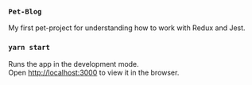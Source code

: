 ### `Pet-Blog`

My first pet-project for understanding how to work with Redux and Jest.

### `yarn start`

Runs the app in the development mode.\
Open [http://localhost:3000](http://localhost:3000) to view it in the browser.

